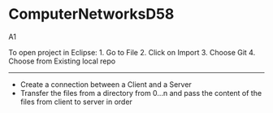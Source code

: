 # ComputerNetworksD58



A1

To open project in Eclipse:
	1. Go to File 
	2. Click on Import
	3. Choose Git
	4. Choose from Existing local repo

  --------

  * Create a connection between a Client and a Server
  * Transfer the files from a directory from 0...n and pass the content
  of the files from client to server in order
